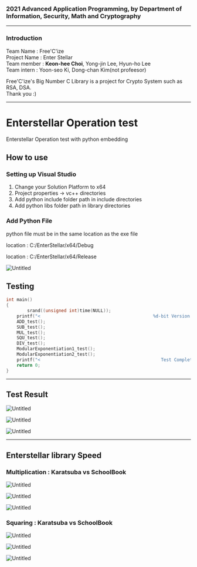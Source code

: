 ### 2021 Advanced Application Programming, by Department of Information, Security, Math and Cryptography   
***
### Introduction      
Team Name : Free'C'ize     
Project Name : Enter Stellar     
Team member : **Keon-hee Choi**, Yong-jin Lee, Hyun-ho Lee    
Team intern : Yoon-seo Ki, Dong-chan Kim(not profeesor)   

Free'C'ize's Big Number C Library is a project for Crypto System such as RSA, DSA.     
Thank you :)     
***

# Enterstellar Operation test   
Enterstellar Operation test with python embedding 

## How to use

### Setting up Visual Studio

1. Change your Solution Platform to x64 
2. Project properties → vc++ directories
3. Add python include folder path in include directories
4. Add python libs folder path in library directories

### Add Python File

python file must be in the same location as the exe file

<Debug mode>

location : C:/EnterStellar/x64/Debug

<Release mode>

location : C:/EnterStellar/x64/Release

![Untitled](./image/Untitled.png)

## Testing

```c
int main()
{
		srand((unsigned int)time(NULL));
    printf("<                                           %d-bit Version Testing                                   >\n\n", WordBitLen);
    ADD_test();
    SUB_test();
    MUL_test();
    SQU_test();
    DIV_test();
    ModularExponentiation1_test();
    ModularExponentiation2_test();
    printf("<                                              Test Complete!!!                                      >\n");
    return 0;
}
```

---

## Test Result

![Untitled](./image/Untitled1.png)

![Untitled](./image/Untitled2.png)

![Untitled](./image/Untitled3.png)   
	
---  

## Enterstellar library Speed
### Multiplication : Karatsuba vs SchoolBook    
![Untitled](./image/mul8.png)

![Untitled](./image/mul32.png)

![Untitled](./image/mul64.png)    

### Squaring : Karatsuba vs SchoolBook    
![Untitled](./image/sqr8.png)

![Untitled](./image/sqr32.png)

![Untitled](./image/sqr64.png)  
